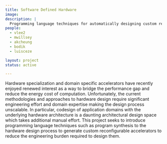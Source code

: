 ```yaml
---
title: Software Defined Hardware
image: 
description: |
  Programming language techniques for automatically designing custom reconfigurable accelerators.
people:
  - vlee2
  - mwillsey
  - akcheung
  - bodik
  - luisceze

layout: project
status: active

---
```


Hardware specialization and domain specific accelerators have recently enjoyed renewed interest as a way to bridge the performance gap and reduce the energy cost of computation.
Unfortunately, the current methodologies and approaches to hardware design require significant engineering effort and domain expertise making the design process unscalable.
In particular, codesign of application domains with the underlying hardware architecture is a daunting architectural design space which takes additional manual effort.
This project seeks to introduce programming language techniques such as program synthesis to the hardware design process to generate custom reconfigurable accelerators to reduce the engineering burden required to design them.